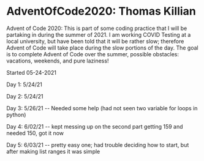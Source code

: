 # AdventOfCode2020: Thomas Killian

Advent of Code 2020:
  This is part of some coding practice that I will be partaking in during the summer of 2021.
  I am working COVID Testing at a local university, but have been told that it will be rather slow;
  therefore Advent of Code will take place during the slow portions of the day. The goal is to complete
  Advent of Code over the summer, possible obstacles: vacations, weekends, and pure laziness!
  
  Started 05-24-2021

  Day 1: 5/24/21

  Day 2: 5/24/21
  
  Day 3: 5/26/21 -- Needed some help (had not seen two variable for loops in python)
  
  Day 4: 6/02/21 -- kept messing up on the second part getting 159 and needed 150, got it now

  Day 5: 6/03/21 -- pretty easy one; had trouble deciding how to start, but after making list ranges it was simple
